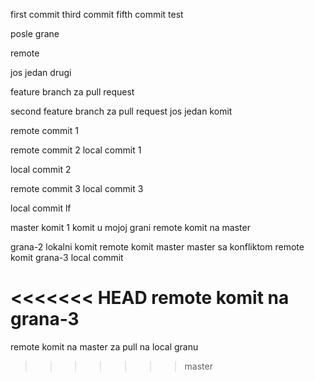 first commit
third commit
fifth commit
test

posle grane

remote

jos jedan
drugi

feature branch za pull request

second feature branch za pull request
jos jedan komit

remote commit 1

remote commit 2
local commit 1

local commit 2

remote commit 3
local commit 3

local commit lf

master komit 1
komit u mojoj grani
remote komit na master

grana-2 lokalni komit
remote komit master
master sa konfliktom remote komit
grana-3 local commit

<<<<<<< HEAD
remote komit na grana-3
=======
remote komit na master za pull na local granu
>>>>>>> master
